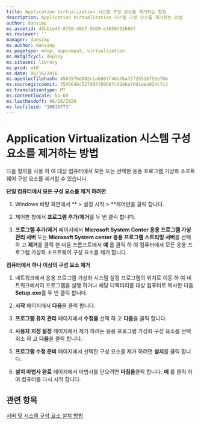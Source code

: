 ```yaml
---
title: Application Virtualization 시스템 구성 요소를 제거하는 방법
description: Application Virtualization 시스템 구성 요소를 제거하는 방법
author: dansimp
ms.assetid: 45bb1e43-8708-48b7-9169-e3659f32686f
ms.reviewer: ''
manager: dansimp
ms.author: dansimp
ms.pagetype: mdop, appcompat, virtualization
ms.mktglfcycl: deploy
ms.sitesec: library
ms.prod: w10
ms.date: 06/16/2016
ms.openlocfilehash: 450357bd682c1a6801f40a76a75f25516f55e7bb
ms.sourcegitcommit: 354664bc527d93f80687cd2eba70d1eea024c7c3
ms.translationtype: MT
ms.contentlocale: ko-KR
ms.lasthandoff: 06/26/2020
ms.locfileid: "10816773"
---
```

# Application Virtualization 시스템 구성 요소를 제거하는 방법


다음 절차를 사용 하 여 대상 컴퓨터에서 모든 또는 선택한 응용 프로그램 가상화 소프트웨어 구성 요소를 제거할 수 있습니다.

**단일 컴퓨터에서 모든 구성 요소를 제거 하려면**

1.  Windows 바탕 화면에서 ** &gt; 설정 시작 &gt; **제어판을 클릭 합니다.

2.  제어판 창에서 **프로그램 추가/제거**를 두 번 클릭 합니다.

3.  **프로그램 추가/제거** 페이지에서 **Microsoft System Center 응용 프로그램 가상 관리 서버** 또는 **Microsoft System center 응용 프로그램 스트리밍 서버**를 선택 하 고 **제거**를 클릭 한 다음 프롬프트에서 **예** 를 클릭 하 여 컴퓨터에서 모든 응용 프로그램 가상화 소프트웨어 구성 요소를 제거 합니다.

**컴퓨터에서 하나 이상의 구성 요소 제거**

1.  네트워크에서 응용 프로그램 가상화 시스템 설정 프로그램의 위치로 이동 하 여 네트워크에서이 프로그램을 실행 하거나 해당 디렉터리를 대상 컴퓨터로 복사한 다음 **Setup.exe**를 두 번 클릭 합니다.

2.  **시작** 페이지에서 **다음**을 클릭 합니다.

3.  **프로그램 유지 관리** 페이지에서 **수정을** 선택 하 고 **다음**을 클릭 합니다.

4.  **사용자 지정 설정** 페이지에서 제거 하려는 응용 프로그램 가상화 구성 요소를 선택 취소 하 고 **다음**을 클릭 합니다.

5.  **프로그램 수정 준비** 페이지에서 선택한 구성 요소를 제거 하려면 **설치**를 클릭 합니다.

6.  **설치 마법사 완료** 페이지에서 마법사를 닫으려면 **마침을**클릭 합니다. **예** 를 클릭 하 여 컴퓨터를 다시 시작 합니다.

## 관련 항목


[서버 및 시스템 구성 요소 설치 방법](how-to-install-the-servers-and-system-components.md)

 

 





